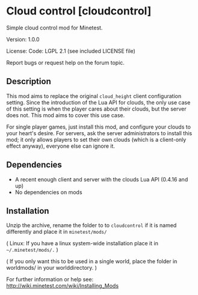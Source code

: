 # Cloud control [cloudcontrol]

Simple cloud control mod for Minetest.

Version: 1.0.0

License:
  Code: LGPL 2.1 (see included LICENSE file)

Report bugs or request help on the forum topic.

## Description

This mod aims to replace the original `cloud_height` client configuration
setting. Since the introduction of the Lua API for clouds, the only use
case of this setting is when the player cares about their clouds, but the
server does not. This mod aims to cover this use case.

For single player games, just install this mod, and configure your clouds
to your heart's desire. For servers, ask the server administrators to
install this mod; it only allows players to set their own clouds (which is
a client-only effect anyway), everyone else can ignore it. 

## Dependencies
* A recent enough client and server with the clouds Lua API (0.4.16 and up) 
* No dependencies on mods

## Installation

Unzip the archive, rename the folder to to `cloudcontrol` if it is named
differently and place it in `minetest/mods/`

(  Linux: If you have a linux system-wide installation place
    it in `~/.minetest/mods/.`  )

(  If you only want this to be used in a single world, place
    the folder in worldmods/ in your worlddirectory.  )

For further information or help see:
http://wiki.minetest.com/wiki/Installing_Mods
